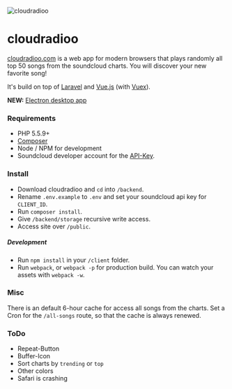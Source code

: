 ![cloudradioo](http://i.imgur.com/DqF9ARE.png)

cloudradioo
===============

[cloudradioo.com](http://cloudradioo.com) is a web app for modern browsers that plays randomly all top 50 songs from the soundcloud charts. You will discover your new favorite song!

It's build on top of [Laravel](https://www.laravel.com) and [Vue.js](http://vuejs.org) (with [Vuex](https://github.com/vuejs/vuex)).

**NEW:** [Electron desktop app](https://github.com/devfake/cloudradioo-app)

### Requirements

* PHP 5.5.9+
* [Composer](https://getcomposer.org/)
* Node / NPM for development
* Soundcloud developer account for the [API-Key](https://developers.soundcloud.com/).

### Install

* Download cloudradioo and `cd` into `/backend`.
* Rename `.env.example` to `.env` and set your soundcloud api key for `CLIENT_ID`.
* Run `composer install`.
* Give `/backend/storage` recursive write access.
* Access site over `/public`.

##### Development

* Run `npm install` in your `/client` folder.
* Run `webpack`, or `webpack -p` for production build. You can watch your assets with `webpack -w`.

### Misc

There is an default 6-hour cache for access all songs from the charts. Set a Cron for the `/all-songs` route, so that the cache is always renewed.

### ToDo

* Repeat-Button
* Buffer-Icon
* Sort charts by `trending` or `top`
* Other colors
* Safari is crashing
